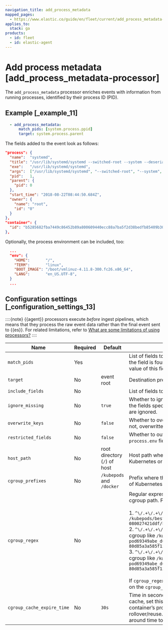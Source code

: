 ```yaml
---
navigation_title: add_process_metadata
mapped_pages:
  - https://www.elastic.co/guide/en/fleet/current/add_process_metadata-processor.html
applies_to:
  stack: ga
products:
  - id: fleet
  - id: elastic-agent
---
```


# Add process metadata [add_process_metadata-processor]


The `add_process_metadata` processor enriches events with information from running processes, identified by their process ID (PID).


## Example [_example_11]

```yaml
  - add_process_metadata:
      match_pids: [system.process.ppid]
      target: system.process.parent
```

The fields added to the event look as follows:

```json
"process": {
  "name":  "systemd",
  "title": "/usr/lib/systemd/systemd --switched-root --system --deserialize 22",
  "exe":   "/usr/lib/systemd/systemd",
  "args":  ["/usr/lib/systemd/systemd", "--switched-root", "--system", "--deserialize", "22"],
  "pid":   1,
  "parent": {
    "pid": 0
  },
  "start_time": "2018-08-22T08:44:50.684Z",
  "owner": {
    "name": "root",
    "id": "0"
  }
},
"container": {
  "id": "b5285682fba7449c86452b89a800609440ecc88a7ba5f2d38bedfb85409b30b1"
},
```

Optionally, the process environment can be included, too:

```json
  ...
  "env": {
    "HOME":       "/",
    "TERM":       "linux",
    "BOOT_IMAGE": "/boot/vmlinuz-4.11.8-300.fc26.x86_64",
    "LANG":       "en_US.UTF-8",
  }
  ...
```


## Configuration settings [_configuration_settings_13]

::::{note}
{{agent}} processors execute *before* ingest pipelines, which means that they process the raw event data rather than the final event sent to {{es}}. For related limitations, refer to [What are some limitations of using processors?](/reference/fleet/agent-processors.md#limitations)
::::


| Name | Required | Default | Description |
| --- | --- | --- | --- |
| `match_pids` | Yes |  | List of fields to lookup for a PID. The processor searches the list sequentially until the field is found in the current event, and the PID lookup is then applied to the value of this field. |
| `target` | No | event root | Destination prefix where the `process` object will be created. |
| `include_fields` | No |  | List of fields to add. By default, adds all available fields except `process.env`. |
| `ignore_missing` | No | `true` | Whether to ignore missing fields. If `false`, discards events that don’t contain any of the fields specified in `match_pids` and then generates an error. If `true`, missing fields are ignored. |
| `overwrite_keys` | No | `false` | Whether to overwrite existing keys. If `false` and a target field already exists, it is not, overwritten, and an error is logged. If `true`, the target field is overwritten. |
| `restricted_fields` | No | `false` | Whether to output restricted fields. If `false`, to avoid leaking sensitive data, the `process.env` field is not output. If `true`, the field will be present in the output. |
| `host_path` | No | root directory (`/`) of host | Host path where `/proc` is mounted. For different runtime configurations of Kubernetes or Docker, set the `host_path` to overwrite the default. |
| `cgroup_prefixes` | No | `/kubepods` and `/docker` | Prefix where the container ID is inside cgroup. For different runtime configurations of Kubernetes or Docker, set `cgroup_prefixes` to overwrite the defaults. |
| `cgroup_regex` | No |  | Regular expression with capture group for capturing the container ID from the cgroup path. For example:<br><br>1. `^\/.+\/.+\/.+\/([0-9a-f]{{64}}).*` matches the container ID of a cgroup like `/kubepods/besteffort/pod665fb997-575b-11ea-bfce-080027421ddf/b5285682fba7449c86452b89a800609440ecc88a7ba5f2d38bedfb85409b30b1`<br>2. `^\/.+\/.+\/.+\/docker-([0-9a-f]{{64}}).scope` matches the container ID of a cgroup like `/kubepods.slice/kubepods-burstable.slice/kubepods-burstable-pod69349abe_d645_11ea_9c4c_08002709c05c.slice/docker-80d85a3a585f1575028ebe468d83093c301eda20d37d1671ff2a0be50fc0e460.scope`<br>3. `^\/.+\/.+\/.+\/crio-([0-9a-f]{{64}}).scope` matches the container ID of a cgroup like `/kubepods.slice/kubepods-burstable.slice/kubepods-burstable-pod69349abe_d645_11ea_9c4c_08002709c05c.slice/crio-80d85a3a585f1575028ebe468d83093c301eda20d37d1671ff2a0be50fc0e460.scope`<br><br>If `cgroup_regex` is not set, the container ID is extracted from the cgroup file based on the `cgroup_prefixes` setting.<br> |
| `cgroup_cache_expire_time` | No | `30s` | Time in seconds before cgroup cache elements expire. To disable the cgroup cache, set this to `0`. In some container runtime technologies, like runc, the container’s process is also a process in the host kernel and will be affected by PID rollover/reuse. Set the expire time to a value that is smaller than the PIDs wrap around time to avoid the wrong container ID. |

